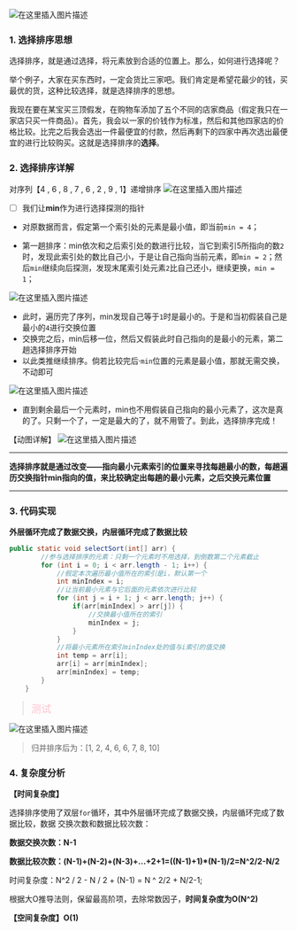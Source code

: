 ﻿![在这里插入图片描述](https://img-blog.csdnimg.cn/20200414212716447.png?x-oss-process=image/watermark,type_ZmFuZ3poZW5naGVpdGk,shadow_10,text_aHR0cHM6Ly9ibG9nLmNzZG4ubmV0L3dlaXhpbl80MzIzMjk1NQ==,size_16,color_FFFFFF,t_70)

### 1. 选择排序思想

选择排序，就是通过选择，将元素放到合适的位置上。那么，如何进行选择呢？

举个例子，大家在买东西时，一定会货比三家吧。我们肯定是希望花最少的钱，买最优的货，这种比较选择，就是选择排序的思想。

我现在要在某宝买三顶假发，在购物车添加了五个不同的店家商品（假定我只在一家店只买一件商品）。首先，我会以一家的价钱作为标准，然后和其他四家店的价格比较。比完之后我会选出一件最便宜的付款，然后再剩下的四家中再次选出最便宜的进行比较购买。这就是选择排序的**选择**。

### 2. 选择排序详解

对序列【4 , 6 , 8 , 7 , 6 , 2 , 9 , 1】递增排序
![在这里插入图片描述](https://img-blog.csdnimg.cn/2020041500084213.png)

- [ ] 我们让**min**作为进行选择探测的指针

- 对原数据而言，假定第一个索引处的元素是最小值，即当前`min = 4`；

- 第一趟排序：min依次和之后索引处的数进行比较，当它到索引5所指向的数`2`时，发现此索引处的数比自己小，于是让自己指向当前元素，即`min = 2`；然后`min`继续向后探测，发现末尾索引处元素`2`比自己还小，继续更换，`min = 1`；

![在这里插入图片描述](https://img-blog.csdnimg.cn/20200415000040575.png?x-oss-process=image/watermark,type_ZmFuZ3poZW5naGVpdGk,shadow_10,text_aHR0cHM6Ly9ibG9nLmNzZG4ubmV0L3dlaXhpbl80MzIzMjk1NQ==,size_16,color_FFFFFF,t_70)

- 此时，遍历完了序列，min发现自己等于`1`时是最小的。于是和当初假装自己是最小的`4`进行交换位置
- 交换完之后，min后移一位，然后又假装此时自己指向的是最小的元素，第二趟选择排序开始
- 以此类推继续排序。倘若比较完后·`min`位置的元素是最小值，那就无需交换，不动即可

![在这里插入图片描述](https://img-blog.csdnimg.cn/20200414234639335.png?x-oss-process=image/watermark,type_ZmFuZ3poZW5naGVpdGk,shadow_10,text_aHR0cHM6Ly9ibG9nLmNzZG4ubmV0L3dlaXhpbl80MzIzMjk1NQ==,size_16,color_FFFFFF,t_70)

- 直到剩余最后一个元素时，min也不用假装自己指向的最小元素了，这次是真的了。只剩一个了，一定是最大的了，就不用管了。到此，选择排序完成！

【动图详解】
![在这里插入图片描述](https://img-blog.csdnimg.cn/20200414223917402.gif)

------------

**选择排序就是通过改变——指向最小元素索引的位置来寻找每趟最小的数，每趟遍历交换指针min指向的值，来比较确定出每趟的最小元素，之后交换元素位置**

------------

### 3. 代码实现

**外层循环完成了数据交换，内层循环完成了数据比较**

```java
public static void selectSort(int[] arr) {
        //参与选择排序的元素：只剩一个元素时不用选择，到倒数第二个元素截止
        for (int i = 0; i < arr.length - 1; i++) {
            //假定本次遍历最小值所在的索引是i，默认第一个
            int minIndex = i;
            //让当前最小元素与它后面的元素依次进行比较
            for (int j = i + 1; j < arr.length; j++) {
                if(arr[minIndex] > arr[j]) {
                    //交换最小值所在的索引
                    minIndex = j;
                }
            }
            //将最小元素所在索引minIndex处的值与i索引的值交换
            int temp = arr[i];
            arr[i] = arr[minIndex];
            arr[minIndex] = temp;
        }
    }
```

> <font color = pink size = 4>测试</font>

![在这里插入图片描述](https://img-blog.csdnimg.cn/20200415003511572.png?x-oss-process=image/watermark,type_ZmFuZ3poZW5naGVpdGk,shadow_10,text_aHR0cHM6Ly9ibG9nLmNzZG4ubmV0L3dlaXhpbl80MzIzMjk1NQ==,size_16,color_FFFFFF,t_70)

> 归并排序后为：[1, 2, 4, 6, 6, 7, 8, 10]

### 4. 复杂度分析

**【时间复杂度】**

选择排序使用了双层`for`循环，其中外层循环完成了数据交换，内层循环完成了数据比较，数据
交换次数和数据比较次数：

**数据交换次数：N-1**

**数据比较次数：(N-1)+(N-2)+(N-3)+...+2+1=((N-1)+1)*(N-1)/2=N^2/2-N/2**

时间复杂度：N^2 / 2 -  N / 2 + (N-1) = N ^ 2/2 + N/2-1;

根据大O推导法则，保留最高阶项，去除常数因子，**时间复杂度为O(N^2)**

**【空间复杂度】O(1)**
